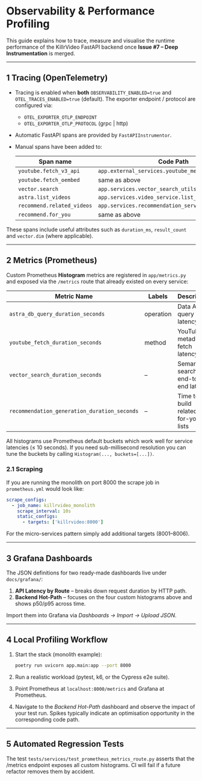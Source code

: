 # Observability & Performance Profiling

This guide explains how to trace, measure and visualise the runtime performance
of the KillrVideo FastAPI backend once **Issue #7 – Deep Instrumentation** is
merged.

---

## 1 Tracing (OpenTelemetry)

* Tracing is enabled when **both** `OBSERVABILITY_ENABLED=true` and
  `OTEL_TRACES_ENABLED=true` (default).  The exporter endpoint / protocol are
  configured via:

  * `OTEL_EXPORTER_OTLP_ENDPOINT`
  * `OTEL_EXPORTER_OTLP_PROTOCOL` (grpc | http)

* Automatic FastAPI spans are provided by `FastAPIInstrumentor`.
* Manual spans have been added to:

  | Span name                           | Code Path                                            |
  |------------------------------------|------------------------------------------------------|
  | `youtube.fetch_v3_api`             | `app.external_services.youtube_metadata`             |
  | `youtube.fetch_oembed`             | same as above                                        |
  | `vector.search`                    | `app.services.vector_search_utils`                   |
  | `astra.list_videos`                | `app.services.video_service.list_videos_with_query`  |
  | `recommend.related_videos`         | `app.services.recommendation_service`               |
  | `recommend.for_you`                | same as above                                        |

These spans include useful attributes such as `duration_ms`, `result_count`
and `vector.dim` (where applicable).

---

## 2 Metrics (Prometheus)

Custom Prometheus **Histogram** metrics are registered in `app/metrics.py` and
exposed via the `/metrics` route that already existed on every service:

| Metric Name                               | Labels      | Description                                   |
|-------------------------------------------|-------------|-----------------------------------------------|
| `astra_db_query_duration_seconds`         | operation   | Data API query latency                        |
| `youtube_fetch_duration_seconds`          | method      | YouTube metadata fetch latency                |
| `vector_search_duration_seconds`          | –           | Semantic search end-to-end latency            |
| `recommendation_generation_duration_seconds`| –          | Time to build related / for-you lists         |

All histograms use Prometheus default buckets which work well for service
latencies (≤ 10 seconds).  If you need sub-millisecond resolution you can tune
the buckets by calling `Histogram(..., buckets=[...])`.

### 2.1 Scraping

If you are running the monolith on port 8000 the scrape job in `prometheus.yml`
would look like:

```yaml	scheme: http
scrape_configs:
  - job_name: killrvideo_monolith
    scrape_interval: 10s
    static_configs:
      - targets: ['killrvideo:8000']
```

For the micro-services pattern simply add additional targets (8001–8006).

---

## 3 Grafana Dashboards

The JSON definitions for two ready-made dashboards live under
`docs/grafana/`:

1. **API Latency by Route** – breaks down request duration by HTTP path.
2. **Backend Hot-Path** – focuses on the four custom histograms above and
   shows p50/p95 across time.

Import them into Grafana via *Dashboards → Import → Upload JSON*.

---

## 4 Local Profiling Workflow

1.  Start the stack (monolith example):

    ```bash
    poetry run uvicorn app.main:app --port 8000
    ```
2.  Run a realistic workload (pytest, k6, or the Cypress e2e suite).
3.  Point Prometheus at `localhost:8000/metrics` and Grafana at Prometheus.
4.  Navigate to the *Backend Hot-Path* dashboard and observe the impact of
    your test run.  Spikes typically indicate an optimisation opportunity in
    the corresponding code path.

---

## 5 Automated Regression Tests

The test `tests/services/test_prometheus_metrics_route.py` asserts that the
/metrics endpoint exposes all custom histograms.  CI will fail if a future
refactor removes them by accident. 
